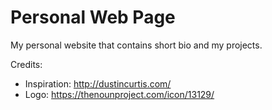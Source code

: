 Personal Web Page
===================

My personal website that contains short bio and my projects.

Credits:
- Inspiration: http://dustincurtis.com/
- Logo: https://thenounproject.com/icon/13129/
